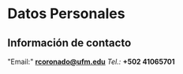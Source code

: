 # Datos Personales
## Información de contacto
"Email:" **rcoronado@ufm.edu**
*Tel.:* **+502 41065701**
